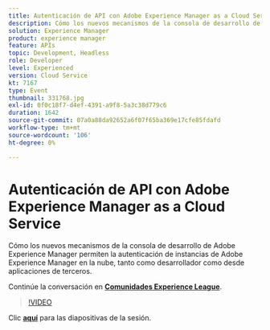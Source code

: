 ```yaml
---
title: Autenticación de API con Adobe Experience Manager as a Cloud Service
description: Cómo los nuevos mecanismos de la consola de desarrollo de Adobe Experience Manager permiten la autenticación de instancias de Adobe Experience Manager en la nube, tanto como desarrollador como desde aplicaciones de terceros. Esta sesión se entregó como parte del evento de contenido de Adobe Developers Live.
solution: Experience Manager
product: experience manager
feature: APIs
topic: Development, Headless
role: Developer
level: Experienced
version: Cloud Service
kt: 7167
type: Event
thumbnail: 331768.jpg
exl-id: 0f0c18f7-d4ef-4391-a9f8-5a3c38d779c6
duration: 1642
source-git-commit: 07a0a88da92652a6f07f65ba369e17cfe85fdafd
workflow-type: tm+mt
source-wordcount: '106'
ht-degree: 0%

---
```


# Autenticación de API con Adobe Experience Manager as a Cloud Service

Cómo los nuevos mecanismos de la consola de desarrollo de Adobe Experience Manager permiten la autenticación de instancias de Adobe Experience Manager en la nube, tanto como desarrollador como desde aplicaciones de terceros.

Continúe la conversación en **[Comunidades Experience League](https://adobe.ly/36Yd3v6)**.

>[!VIDEO](https://video.tv.adobe.com/v/331768/?quality=12&learn=on&hidetitle=true)

Clic **[aquí](/help/adobe-developers-live/assets/api-authentication.pdf)** para las diapositivas de la sesión.
